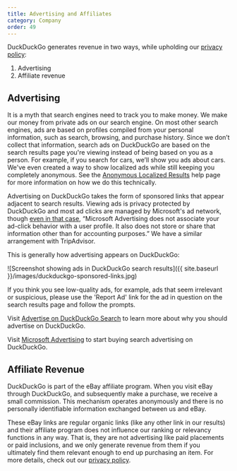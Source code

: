 ```yaml
---
title: Advertising and Affiliates
category: Company
order: 49
---
```


DuckDuckGo generates revenue in two ways, while upholding our [privacy policy](https://duckduckgo.com/privacy):

1.  Advertising
2.  Affiliate revenue

## Advertising

It is a myth that search engines need to track you to make money. We make our money from private ads on our search engine. On most other search engines, ads are based on profiles compiled from your personal information, such as search, browsing, and purchase history. Since we don’t collect that information, search ads on DuckDuckGo are based on the search results page you're viewing instead of being based on you as a person. For example, if you search for cars, we’ll show you ads about cars. We've even created a way to show localized ads while still keeping you completely anonymous. See the [Anonymous Localized Results](/privacy/anonymous-localized-results/) help page for more information on how we do this technically.

Advertising on DuckDuckGo takes the form of sponsored links that appear adjacent to search results. Viewing ads is privacy protected by DuckDuckGo and most ad clicks are managed by Microsoft's ad network, though [even in that case](/company/ads-by-microsoft-on-duckduckgo-private-search/), “Microsoft Advertising does not associate your ad-click behavior with a user profile. It also does not store or share that information other than for accounting purposes.” We have a similar arrangement with TripAdvisor.

This is generally how advertising appears on DuckDuckGo:

![Screenshot showing ads in DuckDuckGo search results]({{ site.baseurl }}/images/duckduckgo-sponsored-links.jpg)

If you think you see low-quality ads, for example, ads that seem irrelevant or suspicious, please use the 'Report Ad' link for the ad in question on the search results page and follow the prompts.

Visit [Advertise on DuckDuckGo Search](/company/advertise-on-duckduckgo-search/) to learn more about why you should advertise on DuckDuckGo.

Visit [Microsoft Advertising](https://about.ads.microsoft.com/en-us/h/a/microsoft-advertising) to start buying search advertising on DuckDuckGo.

## Affiliate Revenue

DuckDuckGo is part of the eBay affiliate program. When you visit eBay through DuckDuckGo, and subsequently make a purchase, we receive a small commission. This mechanism operates anonymously and there is no personally identifiable information exchanged between us and eBay.

These eBay links are regular organic links (like any other link in our results) and their affiliate program does not influence our ranking or relevancy functions in any way. That is, they are not advertising like paid placements or paid inclusions, and we only generate revenue from them if you ultimately find them relevant enough to end up purchasing an item. For more details, check out our [privacy policy](https://duckduckgo.com/privacy#s4).
